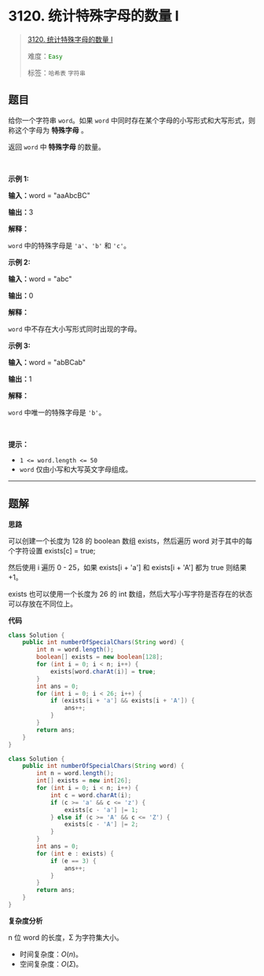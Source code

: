 # 3120. 统计特殊字母的数量 I

> [3120. 统计特殊字母的数量 I](https://leetcode.cn/problems/count-the-number-of-special-characters-i/)
>
> 难度：<font color=green>`Easy`</font>
>
> 标签：`哈希表` `字符串`

## 题目

<p>给你一个字符串 <code>word</code>。如果 <code>word</code> 中同时存在某个字母的小写形式和大写形式，则称这个字母为 <strong>特殊字母</strong> 。</p>

<p>返回 <code>word</code> 中<strong> </strong><strong>特殊字母 </strong>的数量。</p>

<p>&nbsp;</p>

<p><strong class="example">示例 1:</strong></p>

<div class="example-block">
<p><strong>输入：</strong><span class="example-io">word = "aaAbcBC"</span></p>

<p><strong>输出：</strong><span class="example-io">3</span></p>

<p><strong>解释：</strong></p>

<p><code>word</code> 中的特殊字母是 <code>'a'</code>、<code>'b'</code> 和 <code>'c'</code>。</p>
</div>

<p><strong class="example">示例 2:</strong></p>

<div class="example-block">
<p><strong>输入：</strong><span class="example-io">word = "abc"</span></p>

<p><strong>输出：</strong><span class="example-io">0</span></p>

<p><strong>解释：</strong></p>

<p><code>word</code> 中不存在大小写形式同时出现的字母。</p>
</div>

<p><strong class="example">示例 3:</strong></p>

<div class="example-block">
<p><strong>输入：</strong><span class="example-io">word = "abBCab"</span></p>

<p><strong>输出：</strong>1</p>

<p><strong>解释：</strong></p>

<p><code>word</code> 中唯一的特殊字母是 <code>'b'</code>。</p>
</div>

<p>&nbsp;</p>

<p><strong>提示：</strong></p>

<ul>
	<li><code>1 &lt;= word.length &lt;= 50</code></li>
	<li><code>word</code> 仅由小写和大写英文字母组成。</li>
</ul>


--------------------

## 题解

**思路**

可以创建一个长度为 128 的 boolean 数组 exists，然后遍历 word 对于其中的每个字符设置 exists[c] = true;

然后使用 i 遍历 0 - 25，如果 exists[i + 'a'] 和 exists[i + 'A'] 都为 true 则结果 +1。

exists 也可以使用一个长度为 26 的 int 数组，然后大写小写字符是否存在的状态可以存放在不同位上。

**代码**

```java
class Solution {
    public int numberOfSpecialChars(String word) {
        int n = word.length();
        boolean[] exists = new boolean[128];
        for (int i = 0; i < n; i++) {
            exists[word.charAt(i)] = true;
        }
        int ans = 0;
        for (int i = 0; i < 26; i++) {
            if (exists[i + 'a'] && exists[i + 'A']) {
                ans++;
            }
        }
        return ans;
    }
}
```

```java
class Solution {
    public int numberOfSpecialChars(String word) {
        int n = word.length();
        int[] exists = new int[26];
        for (int i = 0; i < n; i++) {
            int c = word.charAt(i);
            if (c >= 'a' && c <= 'z') {
                exists[c - 'a'] |= 1;
            } else if (c >= 'A' && c <= 'Z') {
                exists[c - 'A'] |= 2;
            }
        }
        int ans = 0;
        for (int e : exists) {
            if (e == 3) {
                ans++;
            }
        }
        return ans;
    }
}
```

**复杂度分析**

n 位 word 的长度，Ʃ 为字符集大小。

- 时间复杂度：$O(n)$。
- 空间复杂度：$O(Ʃ)$。
